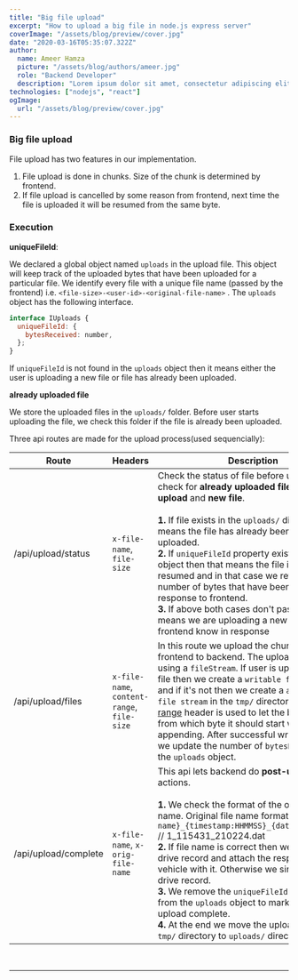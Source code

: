 ```yaml
---
title: "Big file upload"
excerpt: "How to upload a big file in node.js express server"
coverImage: "/assets/blog/preview/cover.jpg"
date: "2020-03-16T05:35:07.322Z"
author:
  name: Ameer Hamza
  picture: "/assets/blog/authors/ameer.jpg"
  role: "Backend Developer"
  description: "Lorem ipsum dolor sit amet, consectetur adipiscing elit. Egestas at amet, vulputate viverra facilisis et fringilla duis convallis."
technologies: ["nodejs", "react"]
ogImage:
  url: "/assets/blog/preview/cover.jpg"
---
```


### Big file upload

File upload has two features in our implementation.

1. File upload is done in chunks. Size of the chunk is determined by frontend.
2. If file upload is cancelled by some reason from frontend, next time the file is uploaded it will be resumed from the same byte.

### Execution

**uniqueFileId**:

We declared a global object named `uploads` in the upload file. This object will keep track of the uploaded bytes that have been uploaded for a particular file. We identify every file with a unique file name (passed by the frontend) i.e. `<file-size>-<user-id>-<original-file-name>` . The `uploads` object has the following interface.

```javascript
interface IUploads {
  uniqueFileId: {
    bytesReceived: number,
  };
}
```

If `uniqueFileId` is not found in the `uploads` object then it means either the user is uploading a new file or file has already been uploaded.

**already uploaded file**

We store the uploaded files in the `uploads/` folder. Before user starts uploading the file, we check this folder if the file is already been uploaded.

Three api routes are made for the upload process(used sequencially):

| Route                | Headers                                     | Description                                                                                                                                                                                                                                                                                                                                                                                                                                                                                                                                                                                      |
| -------------------- | ------------------------------------------- | ------------------------------------------------------------------------------------------------------------------------------------------------------------------------------------------------------------------------------------------------------------------------------------------------------------------------------------------------------------------------------------------------------------------------------------------------------------------------------------------------------------------------------------------------------------------------------------------------ |
| /api/upload/status   | `x-file-name`, `file-size`                  | Check the status of file before upload. We check for **already uploaded file**, **resumed upload** and **new file**. <br><br> **1.** If file exists in the `uploads/` directory that means the file has already been completely uploaded. <br> **2.** If `uniqueFileId` property exists in `uploads` object then that means the file is being resumed and in that case we return the number of bytes that have been uploaded in response to frontend. <br> **3.** If above both cases don't pass then that means we are uploading a new file and we let frontend know in response                |
| /api/upload/files    | `x-file-name`, `content-range`, `file-size` | In this route we upload the chunk sent from frontend to backend. The upload is done by using a `fileStream`. If user is uploading a new file then we create a `writable file stream` and if it's not then we create a `appendable file stream` in the `tmp/` directory. [content-range](https://developer.mozilla.org/en-US/docs/Web/HTTP/Headers/Content-Range) header is used to let the backend know from which byte it should start writing or appending. After successful write or append we update the number of `bytesReceived` in the `uploads` object.                                  |
| /api/upload/complete | `x-file-name`, `x-orig-file-name`           | This api lets backend do **post-upload** actions. <br><br> **1.** We check the format of the original file name. Original file name format is `{vehicle name}_{timestamp:HHMMSS}_{date:YYMMDD}.dat` // 1_115431_210224.dat <br> **2.** If file name is correct then we create a drive record and attach the respective vehicle with it. Otherwise we simply create a drive record. <br> **3.** We remove the `uniqueFileId` reference from the `uploads` object to mark the file upload complete. <br> **4.** At the end we move the uploaded file from `tmp/` directory to `uploads/` directory |

<br><hr>
